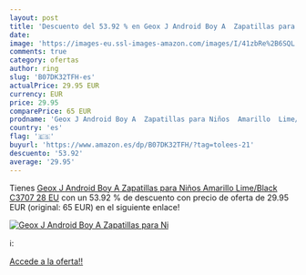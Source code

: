 ```yaml
---
layout: post
title: 'Descuento del 53.92 % en Geox J Android Boy A  Zapatillas para Ni'
date: 
image: 'https://images-eu.ssl-images-amazon.com/images/I/41zbRe%2B6SQL._SL200_.jpg'
comments: true
category: ofertas
author: ring
slug: 'B07DK32TFH-es'
actualPrice: 29.95 EUR
currency: EUR
price: 29.95
comparePrice: 65 EUR
prodname: 'Geox J Android Boy A  Zapatillas para Niños  Amarillo  Lime/Black C3707   28 EU'
country: 'es'
flag: '🇪🇸'
buyurl: 'https://www.amazon.es/dp/B07DK32TFH/?tag=tolees-21'
descuento: '53.92'
average: '29.95'
---
```


Tienes [Geox J Android Boy A  Zapatillas para Niños  Amarillo  Lime/Black C3707   28 EU](https://www.amazon.es/dp/B07DK32TFH/?tag=tolees-21) con un 53.92 % de descuento con precio de oferta de 29.95 EUR (original: 65 EUR) en el siguiente enlace!

[![Geox J Android Boy A  Zapatillas para Ni](https://images-eu.ssl-images-amazon.com/images/I/41zbRe%2B6SQL._SL200_.jpg)](https://www.amazon.es/dp/B07DK32TFH/?tag=tolees-21)

ℹ️:


[Accede a la oferta!!](https://www.amazon.es/dp/B07DK32TFH/?tag=tolees-21)
